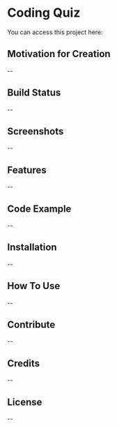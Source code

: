 # Coding Quiz #


You can access this project here:

## Motivation for Creation ##

--
## Build Status ##

--
## Screenshots ##

--
## Features ##

--

## Code Example ##

--

## Installation ##

--
## How To Use ##

--

## Contribute ##

--

## Credits ##

--

## License ##

--